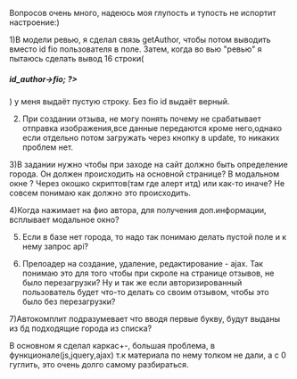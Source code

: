 Вопросов очень много, надеюсь моя глупость и тупость не испортит настроение:)

1)В модели ревью, я сделал связь getAuthor, чтобы потом выводить вместо id fio пользователя в поле. Затем, когда во вью "ревью" я пытаюсь сделать вывод 16 строки(<h5><?= $review->id_author->fio; ?></h5> ) у меня выдаёт пустую строку. Без fio id выдаёт верный.

2) При создании отзыва, не могу понять почему не срабатывает отправка изображения,все данные передаются кроме него,однако если отдельно потом загружать через кнопку в update, то никаких проблем нет.

3)В задании нужно чтобы при заходе на сайт должно быть определение города. Он должен происходить на основной странице? В модальном окне ? Через окошко скриптов(там где алерт итд) или как-то иначе? Не совсем понимаю как должно это происходить.

4)Когда нажимает на фио автора, для получения доп.информации, всплывает модальное окно? 

5) Если в базе нет города, то надо так понимаю делать пустой поле и к нему запрос api?

6) Прелоадер на создание, удаление, редактирование -  ajax. Так понимаю это для того чтобы при скроле на странице отзывов, не было перезагрузки? Ну и так же если авторизированный пользователь будет что-то делать со своим отзывом, чтобы это было без перезагрузки?

7)Автокомплит подразумевает что вводя первые букву, будут выданы из бд подходящие города из списка?

В основном я сделал каркас+-, большая проблема, в функционале(js,jquery,ajax) т.к материала по нему толком не дали, а с 0 гуглить, это очень долго самому разбираться.
